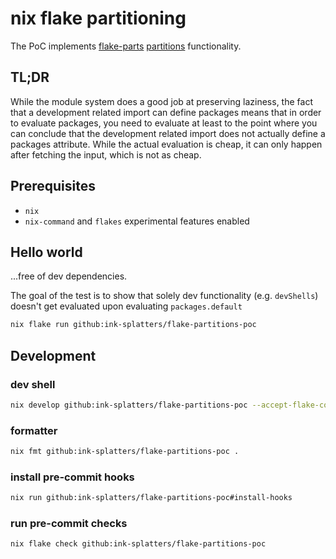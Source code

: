 # nix flake partitioning

The PoC implements [flake-parts](https://flake.parts)
[partitions](https://flake.parts/options/flake-parts-partitions.html) functionality.

## TL;DR

While the module system does a good job at preserving laziness, the fact that a development
related import can define packages means that in order to evaluate packages, you need to
evaluate at least to the point where you can conclude that the development related import
does not actually define a packages attribute. While the actual evaluation is cheap, it can
only happen after fetching the input, which is not as cheap.

## Prerequisites

- `nix`
- `nix-command` and `flakes` experimental features enabled

## Hello world

...free of dev dependencies.

The goal of the test is to show that solely dev functionality (e.g. `devShells`) doesn't get evaluated
upon evaluating `packages.default`

```sh
nix flake run github:ink-splatters/flake-partitions-poc
```

## Development

### dev shell

```sh
nix develop github:ink-splatters/flake-partitions-poc --accept-flake-config
```

### formatter

```sh
nix fmt github:ink-splatters/flake-partitions-poc .
```

### install pre-commit hooks

```sh
nix run github:ink-splatters/flake-partitions-poc#install-hooks
```

### run pre-commit checks

```sh
nix flake check github:ink-splatters/flake-partitions-poc
```
